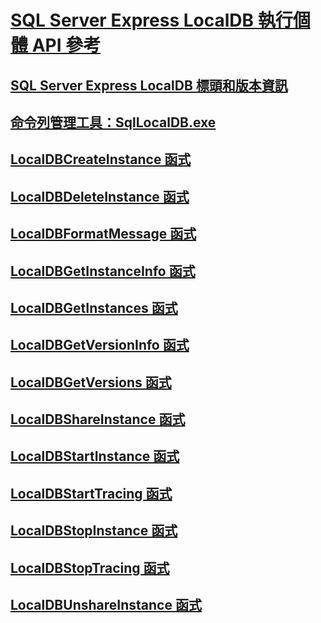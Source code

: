 # [SQL Server Express LocalDB 執行個體 API 參考](sql-server-express-localdb-reference-instance-apis.md)
## [SQL Server Express LocalDB 標頭和版本資訊](sql-server-express-localdb-header-and-version-information.md)
## [命令列管理工具：SqlLocalDB.exe](command-line-management-tool-sqllocaldb-exe.md)
## [LocalDBCreateInstance 函式](localdbcreateinstance-function.md)
## [LocalDBDeleteInstance 函式](localdbdeleteinstance-function.md)
## [LocalDBFormatMessage 函式](localdbformatmessage-function.md)
## [LocalDBGetInstanceInfo 函式](localdbgetinstanceinfo-function.md)
## [LocalDBGetInstances 函式](localdbgetinstances-function.md)
## [LocalDBGetVersionInfo 函式](localdbgetversioninfo-function.md)
## [LocalDBGetVersions 函式](localdbgetversions-function.md)
## [LocalDBShareInstance 函式](localdbshareinstance-function.md)
## [LocalDBStartInstance 函式](localdbstartinstance-function.md)
## [LocalDBStartTracing 函式](localdbstarttracing-function.md)
## [LocalDBStopInstance 函式](localdbstopinstance-function.md)
## [LocalDBStopTracing 函式](localdbstoptracing-function.md)
## [LocalDBUnshareInstance 函式](localdbunshareinstance-function.md)
